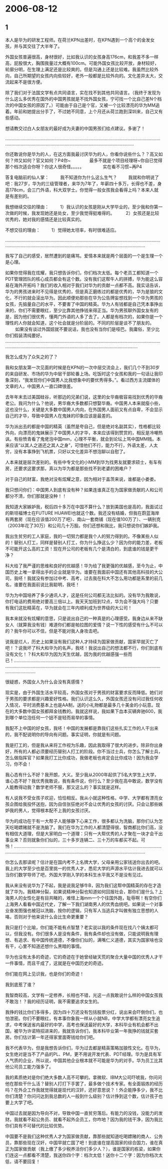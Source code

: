 # 2006-08-12

## 1




本人是华为的研发工程师。在荷兰KPN出差时，在KPN遇到一个高个的金发女孩，并与其交往了大半年了。

外国女孩普遍很高，身材很好，比如我认识的女孩身高176cm，和我差不多一样高，屁股很大，胸围我量过大概有100cm。可能外国女孩比较开放，身材较好，轮廓分明，在生理上满足还是比较爽的。但是沟通上还是比较难。我虽然比较外向，自己所期望的女孩内向些较好，老外一般都是比较外向的。文化差异太大，交流起来不是很方便。

除了我们对于法国文学有点共同语言，实在找不到其他共同语言。（我终于发现为什么这么多优秀在国外的中国男孩就是不找外国女孩，宁可找一个比自己差N个档次的中国女孩的原因了。）可能由于自己是个官，又被一个比较漂亮的华为MM追着。年前和她提出分手了，不过她不同意，上个月还从荷兰跑到深圳来，自己又有些感动。

想请教交过白人女朋友的最好成为夫妻的中国男孩们给点建议。多谢了！

………………………………………………………………………………………………………………………………………………………………………………………………………

你还敢说你是华为的人，在这方面我最讨厌华为的人，你看你说些什么？？高又如何？帅又如何？官又如何？P4你~ 　　　　最多不就是个项目经理呀~你自已觉得那个档次适合你呀？你这人很奇怪。。。。。 　　　　实在看不习惯~再P4

答复电脑前的仙人掌： 　　 
我不知道你为什么这么生气？ 　　 
我就和你明说了吧：我27岁，华为的三级管理者，来华为7年了，年薪四十多万，长得也不差，身高178cm，会三门外语，科大双学士。你觉得一般女孩我会看得上吗？本来人就是有差别的。

我想继续交往的理由： 　　 
1）我认识的女孩是刚从大学毕业的，至少我和你第一次做的时候，我发现她还是处女，至少我觉得挺难得的。 　　
2）女孩还是比较优秀的，她对我的感情还是比较真实的。

不想交往的理由： 　　 
1）觉得她太坦率，有时很难适应。

………………………………………………………………………………………………………………………………………………………………………………………………………………


我写了自己的感受，居然遭到的是痛骂。爱情本来就是两个层面的一个是生理一个是心理。 　　 

如果你觉得我在炫耀，我只想告诉你们，你们档次太低。每个老员工都知道一个PDT管理团队的核心成员都会有这个数。没有我们这帮牛人的拼搏，华为能这么容易在海外开拓吗？我们的收入相对于我们对华为的贡献一点都不高。我实话告诉，华为的男孩进来时不见得是优秀的，但是真正磨练过的都是优秀的，华为是狼的文化，不行的就会滚出华为。因此顺便劝那些在华为公告牌妄想找到一个华为男孩的女孩，先掂量自己的水平，不要害了中国的精英。华为人有钱都是自己凭本事挣出来的，你们不需要眼红，至少比靠其他挣钱来得正当。华为男孩聊外国女友有的是，因为他们很优秀，懂两门外语的人多了去了。人都是有档次的，如果你是一个理性的人你就会知道，这个社会就是分阶层的。不同的阶层是谈不了朋友的。 　　 如果没有谈过外国妞就不要说话，我也没有当你们是哑巴。我庸俗，至少比你们假装清纯要好。 …………………………………………………………………………………………………………………………………………………………………………………………………………


我怎么成为了众矢之的了？

我和女朋友第一次见面的时候是在KPN的一次中层交流会上，我们几个不到30岁的来自研发、市场的华为中层干部轮番上场。吃饭时这个女孩和我的一句话让我印象深刻，“我发现你们中国男人比我想象中的要优秀得多。”。看过西方主流媒体的文章的人，中国男人一直口碑很差。

去年年末去过美国硅谷，听那边的兄弟们说，这里的女华裔极容易找到优秀的华裔老公。我问为什么？他说，男华裔大多数都只想娶华裔。中国男人本来就瘦小些，这也没什么，关键是大多数中国男人内向，在外国男人面前又有点自卑，不会显示自己的才华，导致中国男人在鬼妹的印象应该是最差的。

华为派出去的都是中国的精英（虽然是夸自己，但是绝对名副其实），性格都比较外向，向漂亮的鬼妹展示了中国男人的才华，本来应该得到赞赏的，相反是冷嘲热讽。有些愤青看了鬼佬泡中国mm，心理不平衡，就会到论坛上骂中国MM贱。本来应该“以其人之道还之其人之身”，可惜他们不行，能力不行，外语太差，人太穷，没有本事挣到飞机票，只好以文化差异不想泡聊以自慰了。

人本来就是层次差别的。有些中专文化的小MM到华为找男友就要求硕士，有车有房，还要求这要求那，真以为华为都是那些找不到老婆的困难户？

对于自己的财富，我绝对没有炫耀之意，因为相对于盖茨来说，谁都是小娄娄。

我只想问你们：中国男人到底有没有种？如果连谁真正在为国家做贡献的人和公司都分不清，你们那就是没种！！


我知道大家嫉妒我，税后四十多万在中国不算什么？放到美国也是高的，我面试过的斯坦福博士在FUTURE HUAWEI也就这个数。我还没有结婚，但我在蔚蓝海岸有两套房（现在应该值200万了吧）、南山一套商铺（现在值100万了）、一辆别克（2003年花了30万）和公司几十万股。你们还想和我比，我只想说你们嫉妒我。

我出生贫穷的工人家庭，我的一切努力都是我个人的努力得到的。不像某些人似的！替别人打工，同样是替别人打工，你为什么挣这么少？因为你的能力差，老板不可能开这么高的工资！现在开公司的老板有几个是清白的，到底谁的钱是更干净？

科大给了我严谨的思维和良好的优越感！华为给了我更强的优越感，至今为止，中国历史上唯一拿得出手的企业就是华为。谁要在我面前中国还有其他高科技的大公司，我呸！我就没有参加过中考、高考，过去我在科大不怎么用功都是系里的前几名，谁要在我面前说比我聪明，我呸！

华为为中国培养了多少通讯人才，这是任何公司都无法比拟的。没有华为我敢说，你打电话的费用绝对要高三倍以上。我天天加班到12点，华为会不强大吗？只要有我们这批精英在，华为就会在三年内顺利成为世界级的大公司！

我本来就没有炫耀的意思，只是说出自己的一种真是的心理感受。我身边从来不缺女人（就算我没有钱）难道你们都是帕拉图的爱情？说一下性的感受有什么不可以的？我牛你可以不信，但是不能对我人身攻击吧。

说我是烂人，历史上如果没有我们这种人才持续为国家做贡献，国家早就灭亡了吧！？说我坏了科大和华为的名声，我呸！我说出自己的想法都不行，你们到底有没有文化！？科大和华为因为天生优越，因为我的优越感强一些而已！…………………………………………………………… …………………………………………………………………………………………………………………………………


很疑惑，外国女人为什么会没有真感情？

现实是，由于外国生活水平较高，外国女孩对于男孩的财富要求反而降低。她们对于男孩的要求都是兴趣爱好性格。我们认识这么久，外国女孩还没有问过我任何收入情况，平时消费基本上也是AA制，送的小礼物都是最多几十美金的小玩意。现在的大多数中国女孩都拜金钱教的。我就这样说，我如果下血本买辆奔驰600，我到哪个单位泡任何一个妞不是轻而易举的事情。

我配不上中国的好女孩，我呸！中国的发展都是靠我们这些扎实工作的人干出来的，我不配说明你的导向有问题。事实证明，你就是有问题。

我是打工的，但是我从来将工作视为乐趣，因此我取得了很大的进步。除非你出身好，所有的人都必须要经历替别人打工的阶段。你不当过士兵，你怎么了解士兵，怎么做指挥官？如果我打工比你成功，我做老板也肯定会比你成功！因为我会学习，你不会！

我心态有什么不好？我开朗，大义。至少我从2000年起供了5名大学生上大学，谁心态不好？我优秀我敢说，我有条件说，你行么？至少我在高中敢说，数学没有人能教得动我？数学老师不服，那又这么的？事实就是这样。

有人说我不受女孩子欢迎，恰恰相反。我从小就这种性格，中学、大学都有漂亮女孩企图给我投怀送抱，因为自信张狂绝对不会让优秀的女孩的讨厌。只会让那些嫉妒我的男人，觉得根本配不上我的女孩讨厌。

华为的成功在于有一大帮子人能够静下心来工作，很多都认为洗脑，那你们认为怎天吃喝嫖赌就不是洗脑了。我们在华为工作的人都清楚得很，智商都比你们高，没有相信大道理，但是大家明白一个道理：只有一大帮优秀的人才聚在一块才会干出事业来？否则就象你们似的，三十多岁连辆二、三十万的车都买不起。可怜！…………………………………………………………………………………………………………………………………………………………………………………………………………


你怎么去那读呢？估计是在国内考不上名牌大学，父母亲用公家钱送你出去的吧。我上的大学至少也是百里挑一的优秀人才，悉尼大学的声源水平估计我进去就可以当你们数学导师了吧，外国大学刚入学的本科生水平我又不是没有见过。

我从来没有说华为了不起，我是说我足够牛B，因为我们这帮中国精英的存在才造就了华为。我精神分裂，如果说精神分裂也知道如何回报社会，那你们是什么？上海男人的女性化是有目共睹的，难怪上海mm一个个往国外跑，耻辱啊！有空你们上海男人看看中国近代史，了解一下我们湖南男人的优秀血统吧。如果说一个对事业奋发图强也被冠以洗脑，按你的逻辑，只有军人当逃兵才叫做有独立思想的人咯，否则对于他来说什么会比生命更重要？

我只是打个比喻，你们能不能有点智慧？老实说以我的条件现在找八个姨太都可以，但我没有。你们很多人是没有条件，我有条件却也没有做，只能说明我有理想、有追求、有中国传统道德，不像你们似的，满嘴仁义道德，其实为国家啥也没有干，心里不知道还想什么黑暗的事情。

华为也没有太多的奇迹，它的奇迹在于她曾经破天荒的聚合大量中国的优秀人才干一件事情，而且干成了，这就是在中国历史的奇迹。

你们能在网上见识我，也是你们的奇迹！


我到底惹了谁？

我智商较高，文学有一定修养，长相也不错，光这一点我敢说什么样的中国女孩我不敢泡！？我的经历证明，我不需要追求女生的。

我挣的钱比你们多得多，因为四十万还没有包括股票分红，说出来会吓倒你们，也怕泄密。你们不要眼红，有本事你象我一样从小就NB，中学大学都有漂亮女生追求，中考保送省内最好的中学，高考也保送最好的大学，本科毕业有机会都不出国，被华为许诺特招进来的，我就告诉你们，我本科毕业第一年我挣的钱就买套房。你们估计第一年还得家里面寄钱给你们吧。

我不代表华为，但是我想告诉你们，华为过去都是精英策略加狼性文化。在华为，女生绝对是当不了产品的PL、PM，更不用说开发代表、PDT经理。华为是具有军人气质的企业，所以说，中国其他企业根本就不可能是华为的对手。华为员工比其他公司员工能力强多了。

我的素质绝对是你们绝大多数人高不可攀的。拿微软、IBM大公司吓唬我，你问问他在那些干什么活？替别人打打下手罢了，最多做个技术专家。有全面锻炼的经历吗？在外企工作我就觉得就是现代的汉奸，还好意思说？！外企能挣多少，我不比你们清楚？你问问达到我总数的人一般到什么级别？估计挣到这个数，估计孩子也要上大学了吧。

中国过去就是因为导向不对，导致中国一直贫穷落后。有能力的没钱，没能力的发财。我就看不起公务员、就看不起外企员工，你咋地？因为我的钱干净，因为我比你们具有不可替代的比较优势。

中国要不是我们这种优秀人才为国家做贡献，靠那些就知道吃喝嫖赌的商人、公务员，靠那些现在汉奸，中国早就亡国了吧！到底谁在提高国家的综合国力，谁在真正为国家做贡献（我上缴了多少税养活你们多少人？），谁是国家的栋梁，如果你们连这一点都看不清楚，我送你四个字：档次太低！送你十二个字：因为你档次太低，请不要回复！




